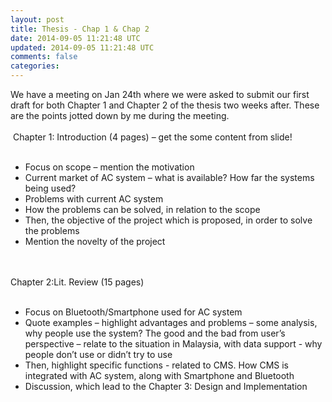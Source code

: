 ```yaml
---           
layout: post
title: Thesis - Chap 1 & Chap 2
date: 2014-09-05 11:21:48 UTC
updated: 2014-09-05 11:21:48 UTC
comments: false
categories: 
---
```


<div align="left" class="MsoNormal">We have a meeting on Jan 24th where we were asked to submit our first draft for both Chapter 1 and Chapter 2 of the thesis two weeks after. These are the points jotted down by me during the meeting. <br /><br />&nbsp;Chapter 1: Introduction (4 pages) – get the some content from slide!<br /><br /><ul><li>Focus on scope – mention the motivation</li><li>Current market of AC system – what is available? How far the systems being used?</li><li>Problems with current AC system</li><li>How the problems can be solved, in relation to the scope</li><li>Then, the objective of the project which is proposed, in order to solve the problems</li><li>Mention the novelty of the project</li></ul><br /><br />Chapter 2:Lit. Review (15 pages)<br /><br /><ul><li>Focus on Bluetooth/Smartphone used for AC system</li><li>Quote examples – highlight advantages and problems – some analysis, why people use the system? The good and the bad from user’s perspective – relate to the situation in Malaysia, with data support - why people don’t use or didn’t try to use</li><li>Then, highlight specific functions - related to CMS. How CMS is integrated with AC system, along with Smartphone and Bluetooth</li><li>Discussion, which lead to the Chapter 3: Design and Implementation</li></ul></div>